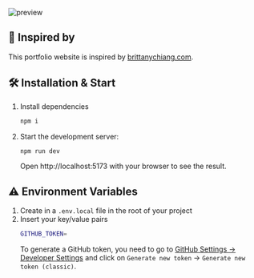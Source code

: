 ![preview](https://github.com/Wischnat/wischnat.github.io/assets/103669730/b4fc2df1-ea69-4615-9eaf-4c967fdb6935)

## 📌 Inspired by

This portfolio website is inspired by [brittanychiang.com](https://brittanychiang.com).

## 🛠 Installation & Start

1.  Install dependencies

    ```sh
    npm i
    ```

2.  Start the development server:

    ```sh
    npm run dev
    ```

    Open http://localhost:5173 with your browser to see the result.

## ⚠️ Environment Variables

1. Create in a `.env.local` file in the root of your project
2. Insert your key/value pairs
   ```sh
   GITHUB_TOKEN=
   ```
   To generate a GitHub token, you need to go to [GitHub Settings -> Developer Settings](https://github.com/settings/tokens) and click on `Generate new token` -> `Generate new token (classic)`.
